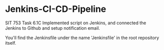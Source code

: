 # Jenkins-CI-CD-Pipeline
SIT 753 Task 6.1C
Implemented script on Jenkins, and connected the Jenkins to Github and setup notification email.


You'll find the Jenkinsfile under the name 'Jenkinsfile' in the root repository itself.
